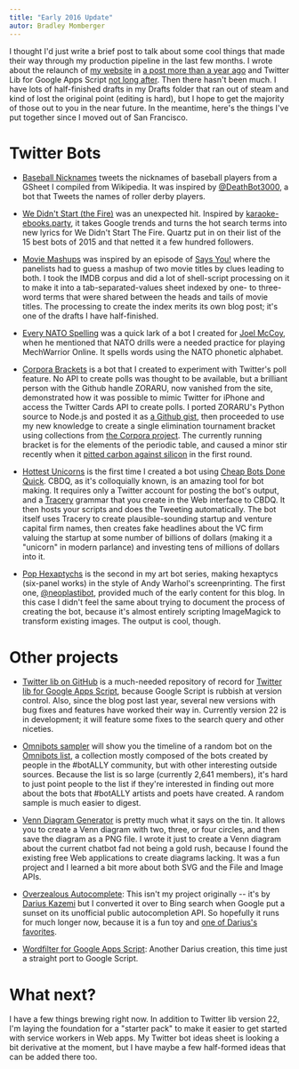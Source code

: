 ```yaml
---
title: "Early 2016 Update"
autor: Bradley Momberger
---
```


I thought I'd just write a brief post to talk about some cool things that made their way through my production pipeline in the last few months.  I wrote about the relaunch of [my website](http://shinythingsnetwork.com/) in [a post more than a year ago](/2015/04/09/css3-fun-website.html) and Twitter Lib for Google Apps Script [not long after](/2015/06/29/twitter-lib-explained.html).  Then there hasn't been much.  I have lots of half-finished drafts in my Drafts folder that ran out of steam and kind of lost the original point (editing is hard), but I hope to get the majority of those out to you in the near future.  In the meantime, here's the things I've put together since I moved out of San Francisco.

# Twitter Bots

* [Baseball Nicknames](https://twitter.com/bbnicksbot)
tweets the nicknames of baseball players from a GSheet I compiled from Wikipedia.  It was inspired by [@DeathBot3000](https://twitter.com/DeathBot3000), a bot that Tweets the names of roller derby players.

* [We Didn't Start (the Fire)](https://twitter.com/we_didnt_start)
was an unexpected hit.  Inspired by [karaoke-ebooks.party](http://karaoke-ebooks.party), it takes Google trends and turns the hot search terms into new lyrics for We Didn't Start The Fire.  Quartz put in on their list of the 15 best bots of 2015 and that netted it a few hundred followers.

* [Movie Mashups](https://twitter.com/movmash)
was inspired by an episode of [Says You!](http://saysyou.net) where the panelists had to guess a mashup of two movie titles by clues leading to both.  I took the IMDB corpus and did a lot of shell-script processing on it to make it into a tab-separated-values sheet indexed by one- to three-word terms that were shared between the heads and tails of movie titles.  The processing to create the index merits its own blog post; it's one of the drafts I have half-finished.

* [Every NATO Spelling](https://twitter.com/everynato) was a quick lark of a bot I created for [Joel McCoy](https://twitter.com/BooDooPerson), when he mentioned that NATO drills were a needed practice for playing MechWarrior Online.  It spells words using the NATO phonetic alphabet.

* [Corpora Brackets](https://twitter.com/corporabrackets)
is a bot that I created to experiment with Twitter's poll feature.  No API to create polls was thought to be available, but a brilliant person with the Github handle ZORARU, now vanished from the site, demonstrated how it was possible to mimic Twitter for iPhone and access the Twitter Cards API to create polls.  I ported ZORARU's Python source to Node.js and posted it as [a Github gist](https://gist.github.com/airhadoken/8742d16a2a190a3505a2), then proceeded to use my new knowledge to create a single elimination tournament bracket using collections from [the Corpora project](https://github.com/dariusk/corpora).  The currently running bracket is for the elements of the periodic table, and caused a minor stir recently when it [pitted carbon against silicon](https://twitter.com/corporabrackets/status/720310767216697344) in the first round.

* [Hottest Unicorns](https://twitter.com/hottestunicorns)
is the first time I created a bot using [Cheap Bots Done Quick](http://cheapbotsdonequick.com/). CBDQ, as it's colloquially known, is an amazing tool for bot making.  It requires only a Twitter account for posting the bot's output, and a [Tracery](https://github.com/galaxykate/tracery) grammar that you create in the Web interface to CBDQ.  It then hosts your scripts and does the Tweeting automatically.  The bot itself uses Tracery to create plausible-sounding startup and venture capital firm names, then creates fake headlines about the VC firm valuing the startup at some number of billions of dollars (making it a "unicorn" in modern parlance) and investing tens of millions of dollars into it.

* [Pop Hexaptychs](https://twitter.com/hexaptychs)
is the second in my art bot series, making hexaptycs (six-panel works) in the style of Andy Warhol's screenprinting.  The first one, [@neoplastibot](https://twitter.com/neoplastibot), provided much of the early content for this blog.  In this case I didn't feel the same about trying to document the process of creating the bot, because it's almost entirely scripting ImageMagick to transform existing images.  The output is cool, though.

# Other projects

* [Twitter lib on GitHub](https://github.com/airhadoken/twitter-lib) is a much-needed repository of record for [Twitter lib for Google Apps Script](https://script.google.com/d/11dB74uW9VLpgvy1Ax3eBZ8J7as0ZrGtx4BPw7RKK-JQXyAJHBx98pY-7/edit?usp=sharing), because Google Script is rubbish at version control. Also, since the blog post last year, several new versions with bug fixes and features have worked their way in.  Currently version 22 is in development; it will feature some fixes to the search query and other niceties.

* [Omnibots sampler](https://tiny.cc/omnibots) will show you the timeline of a random bot on the [Omnibots list](https://twitter.com/botally/lists/omnibots), a collection mostly composed of the bots created by people in the #botALLY community, but with other interesting outside sources.  Because the list is so large (currently 2,641 members), it's hard to just point people to the list if they're interested in finding out more about the bots that #botALLY artists and poets have created.  A random sample is much easier to digest.

* [Venn Diagram Generator](https://airhadoken.github.io/venn-diagram-generator) is pretty much what it says on the tin. It allows you to create a Venn diagram with two, three, or four circles, and then save the diagram as a PNG file.  I wrote it just to create a Venn diagram about the current chatbot fad not being a gold rush, because I found the existing free Web applications to create diagrams lacking.  It was a fun project and I learned a bit more about both SVG and the File and Image APIs. 

* [Overzealous Autocomplete](http://tinysubversions.com/stuff/overzealous-autocomplete/): This isn't my project originally -- it's by [Darius Kazemi](https://tinysubversions.com/) but I converted it over to Bing search when Google put a sunset on its unofficial public autocompletion API.  So hopefully it runs for much longer now, because it is a fun toy and [one of Darius's favorites](https://twitter.com/tinysubversions/status/624988232363540480).

* [Wordfilter for Google Apps Script](https://script.google.com/d/14AnGD4xSQ77jy3NICjrWjZh6XxTRyddp3pY9bCL1GEPwZPdZLl06QUTF/edit?usp=sharing): Another Darius creation, this time just a straight port to Google Script.

# What next?

I have a few things brewing right now.  In addition to Twitter lib version 22, I'm laying the foundation for a "starter pack" to make it easier to get started with service workers in Web apps.  My Twitter bot ideas sheet is looking a bit derivative at the moment, but I have maybe a few half-formed ideas that can be added there too.
